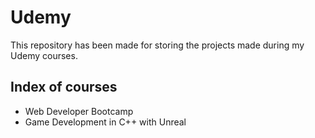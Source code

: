# Udemy

This repository has been made for storing the projects made during my Udemy courses. 

Index of courses
-----
* Web Developer Bootcamp
* Game Development in C++ with Unreal
